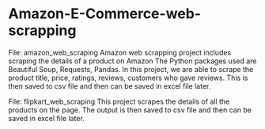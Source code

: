 # Amazon-E-Commerce-web-scrapping

File: amazon_web_scraping 
Amazon web scrapping project includes scraping the details of a product on Amazon
The Python packages used are Beautiful Soup, Requests, Pandas.
In this project, we are able to scrape the product title, price, ratings, reviews, customers who gave reviews.
This is then saved to csv file and then can be saved in excel file later.

File: flipkart_web_scraping
This project scrapes the details of all the products on the page.
The output is then saved to csv file and then can be saved in excel file later.
